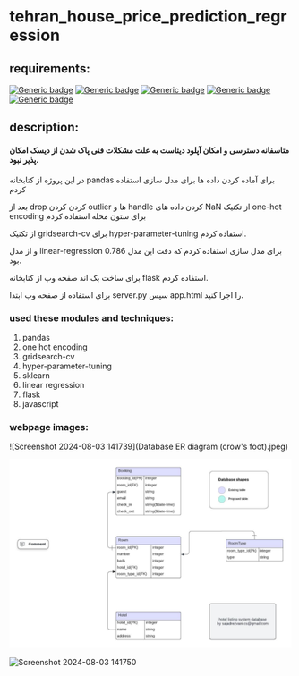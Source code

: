 # tehran_house_price_prediction_regression

## requirements:

[![Generic badge](https://img.shields.io/badge/python-3.9-yellow.svg)](https://shields.io/)
[![Generic badge](https://img.shields.io/badge/numpy-1.26.4-yellow.svg)](https://shields.io/)
[![Generic badge](https://img.shields.io/badge/pandas-2.1.4-blue.svg)](https://shields.io/)
[![Generic badge](https://img.shields.io/badge/flask-3.0.3-red.svg)](https://shields.io/)
[![Generic badge](https://img.shields.io/badge/scikit_learn-1.4.2-green.svg)](https://shields.io/)

## description:

#### متاسفانه دسترسی و امکان آپلود دیتاست به علت مشکلات فنی پاک شدن از دیسک امکان پذیر نبود.

در این پروژه از کتابخانه pandas برای آماده کردن داده ها برای مدل سازی استفاده کردم

بعد از drop کردن کردن outlier ها و handle کردن داده های NaN از تکنیک one-hot encoding برای ستون محله استفاده کردم

از تکنیک gridsearch-cv برای hyper-parameter-tuning استفاده کردم.

و از مدل linear-regression برای مدل سازی استفاده کردم که دقت این مدل 0.786 بود.

برای ساخت بک اند صفحه وب از کتابخانه flask استفاده کردم.

برای استفاده از صفحه وب ابتدا server.py سپس app.html را اجرا کنید.

### used these modules and techniques:

1. pandas
2. one hot encoding
3. gridsearch-cv
4. hyper-parameter-tuning
5. sklearn
6. linear regression
7. flask
8. javascript

### webpage images:

![Screenshot 2024-08-03 141739](Database ER diagram (crow's foot).jpeg)

![Screenshot 2024-08-03 141739](https://github.com/sjdcsrezvani/Hotel_Listing_System_django/blob/main/Database%20ER%20diagram%20(crow's%20foot).jpeg)

![Screenshot 2024-08-03 141750](https://github.com/user-attachments/assets/97e01048-f501-4e3e-91ab-24c878ac801b)
